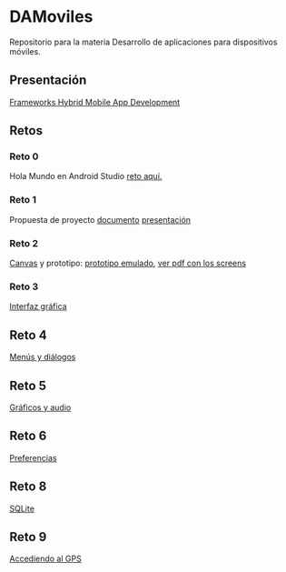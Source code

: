 # DAMoviles
Repositorio para la materia Desarrollo de aplicaciones para dispositivos móviles.

## Presentación
[Frameworks Hybrid Mobile App Development](https://docs.google.com/presentation/d/1kkr6dlAUUEzUdRizqAW_tTHbWJ7c6ZQ_sdZf8WJtO9w/edit?usp=sharing)

## Retos
### Reto 0
Hola Mundo en Android Studio
[reto aquí.](https://github.com/DiaNavarrete/DAMoviles/tree/master/Reto)

### Reto 1
Propuesta de proyecto
[documento](https://docs.google.com/document/d/1_aTrNEHrykB-bcLvoU6o7x1liTZDUPT3UQyZgv9dYDs/edit?usp=sharing)
[presentación](https://docs.google.com/presentation/d/1hCNMgn_EK6lET-s42iMCPM1h0fXyq4NCRL0jg6Sm4Hk/edit?usp=sharing)

### Reto 2
[Canvas](https://docs.google.com/drawings/d/1RcWRU9U-Ox7ILKaGhbSB5rHF0Rmb9kXeEI3Gq8bdaOM/edit?usp=sharing) y prototipo: 
[prototipo emulado](https://share.proto.io/2XUFX8/),
[ver pdf con los screens](https://drive.google.com/file/d/10o2p91KloCrdMVUlwg4zDlgzyGdctVM5/view?usp=sharing)

### Reto 3
[Interfaz gráfica](https://github.com/DiaNavarrete/DAMoviles/tree/master/AndroidTicTacToe)

## Reto 4
[Menús y diálogos](https://github.com/DiaNavarrete/DAMoviles/tree/master/AndroidTicTacToe)

## Reto 5
[Gráficos y audio](https://github.com/DiaNavarrete/DAMoviles/tree/reto5)

## Reto 6
[Preferencias](https://github.com/DiaNavarrete/DAMoviles/tree/reto6)

## Reto 8
[SQLite](https://github.com/DiaNavarrete/DAMoviles/tree/reto8)

## Reto 9 
[Accediendo al GPS](https://github.com/DiaNavarrete/DAMoviles/tree/reto9/Mapa)
